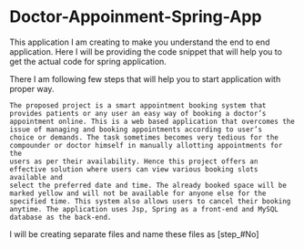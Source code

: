 # Doctor-Appoinment-Spring-App

This application I am creating to make you understand the end to end application. Here I will be providing the code snippet that will help you to get the actual code for spring application.

There I am following few steps that will help you to start application with proper way.
```
The proposed project is a smart appointment booking system that provides patients or any user an easy way of booking a doctor’s 
appointment online. This is a web based application that overcomes the issue of managing and booking appointments according to user’s 
choice or demands. The task sometimes becomes very tedious for the compounder or doctor himself in manually allotting appointments for the 
users as per their availability. Hence this project offers an effective solution where users can view various booking slots available and 
select the preferred date and time. The already booked space will be marked yellow and will not be available for anyone else for the 
specified time. This system also allows users to cancel their booking anytime. The application uses Jsp, Spring as a front-end and MySQL 
database as the back-end.
```
I will be creating separate files and name these files as [step_#No]
